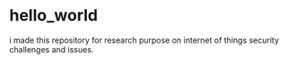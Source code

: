 # hello_world
i made this repository for research purpose on internet of things security challenges and issues.
